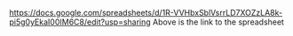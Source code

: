 https://docs.google.com/spreadsheets/d/1R-VVHbxSblVsrrLD7XOZzLA8k-pi5g0yEkaI00IM6C8/edit?usp=sharing
Above is the link to the spreadsheet
